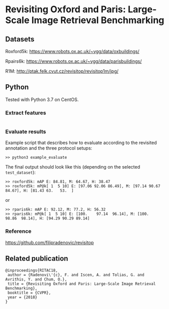 # Revisiting Oxford and Paris: Large-Scale Image Retrieval Benchmarking


## Datasets

Roxford5k: https://www.robots.ox.ac.uk/~vgg/data/oxbuildings/

Rpairs6k: https://www.robots.ox.ac.uk/~vgg/data/parisbuildings/

R1M: http://ptak.felk.cvut.cz/revisitop/revisitop1m/jpg/


## Python

Tested with Python 3.7 on CentOS.

### Extract features
```
```


### Evaluate results

Example script that describes how to evaluate according to the revisited annotation and the three protocol setups:
```
>> python3 example_evaluate
```
The final output should look like this (depending on the selected ```test_dataset```):
```
>> roxford5k: mAP E: 84.81, M: 64.67, H: 38.47
>> roxford5k: mP@k[ 1  5 10] E: [97.06 92.06 86.49], M: [97.14 90.67 84.67], H: [81.43 63.   53.  ]
```
or
```
>> rparis6k: mAP E: 92.12, M: 77.2, H: 56.32
>> rparis6k: mP@k[ 1  5 10] E: [100.    97.14  96.14], M: [100.    98.86  98.14], H: [94.29 90.29 89.14]
```


### Reference

https://github.com/filipradenovic/revisitop


## Related publication

```
@inproceedings{RITAC18,
 author = {Radenovi\'{c}, F. and Iscen, A. and Tolias, G. and Avrithis, Y. and Chum, O.},
 title = {Revisiting Oxford and Paris: Large-Scale Image Retrieval Benchmarking},
 booktitle = {CVPR},
 year = {2018}
}
```
